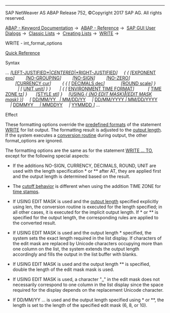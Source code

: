   

* * *

SAP NetWeaver AS ABAP Release 752, ©Copyright 2017 SAP AG. All rights reserved.

[ABAP - Keyword Documentation](https://help.sap.com/doc/abapdocu_752_index_htm/7.52/en-US/abenabap.htm) →  [ABAP - Reference](https://help.sap.com/doc/abapdocu_752_index_htm/7.52/en-US/abenabap_reference.htm) →  [SAP GUI User Dialogs](https://help.sap.com/doc/abapdocu_752_index_htm/7.52/en-US/abenabap_screens.htm) →  [Classic Lists](https://help.sap.com/doc/abapdocu_752_index_htm/7.52/en-US/abenabap_dynpro_list.htm) →  [Creating Lists](https://help.sap.com/doc/abapdocu_752_index_htm/7.52/en-US/abenabap_lists.htm) →  [WRITE](https://help.sap.com/doc/abapdocu_752_index_htm/7.52/en-US/abapwrite-.htm) → 

WRITE - int\_format\_options

[Quick Reference](https://help.sap.com/doc/abapdocu_752_index_htm/7.52/en-US/abapwrite_shortref.htm)

Syntax

... *\[*[LEFT-JUSTIFIED*|*CENTERED*|*RIGHT-JUSTIFIED](https://help.sap.com/doc/abapdocu_752_index_htm/7.52/en-US/abapwrite_to_options.htm)*\]*
    *{* *{* *\[*[EXPONENT exp](https://help.sap.com/doc/abapdocu_752_index_htm/7.52/en-US/abapwrite_to_options.htm)*\]*
        *\[*[NO-GROUPING](https://help.sap.com/doc/abapdocu_752_index_htm/7.52/en-US/abapwrite_to_options.htm)*\]*
        *\[*[NO-SIGN](https://help.sap.com/doc/abapdocu_752_index_htm/7.52/en-US/abapwrite_to_options.htm)*\]*
        *\[*[NO-ZERO](https://help.sap.com/doc/abapdocu_752_index_htm/7.52/en-US/abapwrite_to_options.htm)*\]*
        *\[*[CURRENCY cur](https://help.sap.com/doc/abapdocu_752_index_htm/7.52/en-US/abapwrite_to_options.htm)*\]*
        *{* *{* *\[* [DECIMALS dec](https://help.sap.com/doc/abapdocu_752_index_htm/7.52/en-US/abapwrite_to_options.htm)*\]*
            *\[*[ROUND scale](https://help.sap.com/doc/abapdocu_752_index_htm/7.52/en-US/abapwrite_to_options.htm)*\]* *}*
          *|* *\[* [UNIT unit](https://help.sap.com/doc/abapdocu_752_index_htm/7.52/en-US/abapwrite_to_options.htm)*\]* *}* *}*
      *|* *{* *\[* [ENVIRONMENT TIME FORMAT](https://help.sap.com/doc/abapdocu_752_index_htm/7.52/en-US/abapwrite_to_options.htm)*\]*
          *\[* [TIME ZONE tz](https://help.sap.com/doc/abapdocu_752_index_htm/7.52/en-US/abapwrite_to_options.htm)*\]* *}*
      *\[*[STYLE stl](https://help.sap.com/doc/abapdocu_752_index_htm/7.52/en-US/abapwrite_to_options.htm)*\]* *}*
    *\[*[USING *{* *{*NO EDIT MASK*}**|**{*EDIT MASK mask*}* *}*](https://help.sap.com/doc/abapdocu_752_index_htm/7.52/en-US/abapwrite_to_options.htm)*\]*
    *\[* [DD/MM/YY   *|* MM/DD/YY](https://help.sap.com/doc/abapdocu_752_index_htm/7.52/en-US/abapwrite_to_options.htm)
    *|* [DD/MM/YYYY *|* MM/DD/YYYY](https://help.sap.com/doc/abapdocu_752_index_htm/7.52/en-US/abapwrite_to_options.htm)
    *|* [DDMMYY     *|* MMDDYY](https://help.sap.com/doc/abapdocu_752_index_htm/7.52/en-US/abapwrite_to_options.htm)
    *|* [YYMMDD *\]*](https://help.sap.com/doc/abapdocu_752_index_htm/7.52/en-US/abapwrite_to_options.htm) ...

Effect

These formatting options override the [predefined formats](https://help.sap.com/doc/abapdocu_752_index_htm/7.52/en-US/abenwrite_formats.htm) of the statement [WRITE](https://help.sap.com/doc/abapdocu_752_index_htm/7.52/en-US/abapwrite-.htm) for list output. The formatting result is adjusted to the [output length](https://help.sap.com/doc/abapdocu_752_index_htm/7.52/en-US/abenwrite_output_length.htm). If the system executes a [conversion routine](https://help.sap.com/doc/abapdocu_752_index_htm/7.52/en-US/abenconversion_routine_glosry.htm "Glossary Entry") during output, the other format\_options are ignored.

The formatting options are the same as for the statement [WRITE ... TO](https://help.sap.com/doc/abapdocu_752_index_htm/7.52/en-US/abapwrite_to.htm), except for the following special aspects:

-   If the additions NO-SIGN, CURRENCY, DECIMALS, ROUND, UNIT are used with the length specification \* or \*\* after AT, they are applied first and the output length is determined based on the result.
    
-   The [cutoff behavior](https://help.sap.com/doc/abapdocu_752_index_htm/7.52/en-US/abenwrite_cutoffs.htm) is different when using the addition TIME ZONE for [time stamps](https://help.sap.com/doc/abapdocu_752_index_htm/7.52/en-US/abentime_stamp_oview.htm).
    
-   If USING EDIT MASK is used and the [output length](https://help.sap.com/doc/abapdocu_752_index_htm/7.52/en-US/abenwrite_output_length.htm) specified explicitly using len, the conversion routine is executed for the length specified; in all other cases, it is executed for the implicit output length. If \* or \*\* is specified for the output length, the corresponding rules are applied to the converted result.
    
-   If USING EDIT MASK is used and the output length \* specified, the system sets the exact length required in the list display. If characters of the edit mask are replaced by Unicode characters occupying more than one column on the list, the system extends the output length accordingly and fills the output in the list buffer with blanks.
    
-   If USING EDIT MASK is used and the output length \*\* is specified, double the length of the edit mask mask is used.
    
-   If USING EDIT MASK is used, a character "\_" in the edit mask does not necessarily correspond to one column in the list display since the space required for the display depends on the replacement Unicode character.
    
-   If DD/MM/YY ... is used and the output length specified using \* or \*\*, the length is set to the length of the specified edit mask (6, 8, or 10).